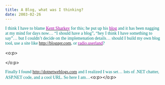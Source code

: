 ```yaml
---
title: A Blog, what was I thinking?
date: 2003-02-26
---
```

<span style="COLOR: teal; FONT-FAMILY: 'Trebuchet MS'">I think I have to blame <a href="http://www.googlism.com/?ism=Kent+Sharkey+&type=1"><font color="#aa00aa">Kent Sharkey</font></a>&nbsp;for this; he put up his <a href="http://www.f1group.com/ksharkey/blog.aspx" class="broken_link"><font color="#aa00aa">blog</font></a> and it has been nagging at my mind for days now&#8230; &#8220;I should have a blog&#8221;, &#8220;hey I think I have something to say&#8221;&#8230; but I couldn&#8217;t decide on the implemenation details&#8230; should I build my own blog tool, use a site like <a href="http://blogger.com/">http://blogger.com</a>, or <a href="http://radio.userland.com/"><font color="#aa00aa">radio.userland</font></a>?</span>

<?xml:namespace prefix = o ns = "urn:schemas-microsoft-com:office:office" /?>



<o:p>

</o:p>

<span style="COLOR: teal; FONT-FAMILY: 'Trebuchet MS'">Finally I found <a href="http://dotnetweblogs.com/" class="broken_link"><font color="#aa00aa">http://dotnetweblogs.com</font></a>&nbsp;and I realized I was set&#8230; lots of .NET chatter, ASP.NET code, and a cool URL. So here I am&#8230;</span><o:p></o:p>